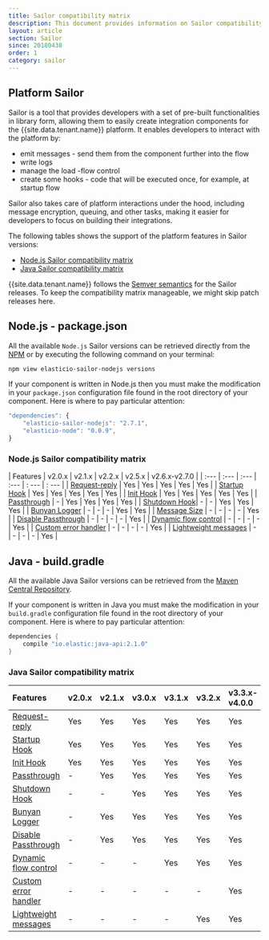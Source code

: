 ```yaml
---
title: Sailor compatibility matrix
description: This document provides information on Sailor compatibility matrix
layout: article
section: Sailor
since: 20180430
order: 1
category: sailor
---
```


## Platform Sailor

Sailor is a tool that provides developers with a set of pre-built functionalities in library form, allowing them to easily create integration components for the {{site.data.tenant.name}} platform. It enables developers to interact with the platform by:

* emit messages - send them from the component further into the flow
* write logs
* manage the load -flow control
* create some hooks - code that will be executed once, for example, at startup flow

Sailor also takes care of platform interactions under the hood, including message encryption, queuing, and other tasks, making it easier for developers to focus on building their integrations.

The following tables shows the support of the platform features in Sailor versions:

 * [Node.js Sailor compatibility matrix](#nodejs-sailor-compatibility-matrix)
 * [Java Sailor compatibility matrix](#java-sailor-compatibility-matrix)

{{site.data.tenant.name}} follows the [Semver semantics](https://en.wikipedia.org/wiki/Software_versioning)
for the Sailor releases. To keep the compatibility matrix manageable,
we might skip patch releases here.

## Node.js - package.json

All the available `Node.js` Sailor versions can be retrieved directly from the
[NPM](https://www.npmjs.com/package/elasticio-sailor-nodejs) or by executing the
following command on your terminal:

```sh
npm view elasticio-sailor-nodejs versions
```

If your component is written in Node.js then you must make the modification in
your `package.json` configuration file found in the root directory of your component.
Here is where to pay particular attention:

```js
"dependencies": {
    "elasticio-sailor-nodejs": "2.7.1",
    "elasticio-node": "0.0.9",
}
```

### Node.js Sailor compatibility matrix

| Features             | v2.0.x | v2.1.x | v2.2.x | v2.5.x | v2.6.x-v2.7.0 |
| :---                 | :---   | :---   | :---   | : --- | : --- |
| [Request-reply](/components/request-reply/index.html#request-reply-mechanism) | Yes    | Yes    | Yes    | Yes   | Yes   |
| [Startup Hook](/references/sailor-hooks.html#startup-hook) | Yes    | Yes    | Yes    | Yes   | Yes   |
| [Init Hook](/references/sailor-hooks.html#init-hook) | Yes    | Yes    | Yes    | Yes   | Yes   |
| [Passthrough](/guides/passthrough-feature) | -      | Yes    | Yes    | Yes   | Yes   |
| [Shutdown Hook](/references/sailor-hooks.html#shutdown-hook)| -      | -      | Yes    | Yes   | Yes   |
| [Bunyan Logger](/references/sailor-logger) | -      | -      | -      | Yes   | Yes   |
| [Message Size](/guides/platform-behavior.html#default-limits) | -      | -      | -      | -     | Yes   |
| [Disable Passthrough](/guides/passthrough-feature.html#disable-passthrough) | -      | -      | -      | -     | Yes   |
| [Dynamic flow control](/guides/flow-control) | -      | -      | -      | -     | Yes   |
| [Custom error handler](/guides/custom-error-handler.html) | -      | -      | -      | -     | Yes   |
| [Lightweight messages](/releases/20/31.html#support-for-large-messages) | -      | -      | -      | -     | Yes   |

## Java - build.gradle

All the available Java Sailor versions can be retrieved from the
[Maven Central Repository](https://search.maven.org/#search%7Cga%7C1%7Cio.elastic).

If your component is written in Java you must make the modification in your
`build.gradle` configuration file found in the root directory of your component.
Here is where to pay particular attention:

```java
dependencies {
    compile "io.elastic:java-api:2.1.0"
}
```

### Java Sailor compatibility matrix

| Features             | v2.0.x | v2.1.x | v3.0.x | v3.1.x | v3.2.x | v3.3.x-v4.0.0 |
| :---                 | :---   | :---   | :---   | :---   | :---   | :---   |
| [Request-reply](/components/request-reply/index.html#request-reply-mechanism) | Yes    | Yes    | Yes    | Yes    | Yes    | Yes    |
| [Startup Hook](/references/sailor-hooks.html#startup-hook) | Yes    | Yes    | Yes    | Yes    | Yes    | Yes    |
| [Init Hook](/references/sailor-hooks.html#init-hook) | Yes    | Yes    | Yes    | Yes    | Yes    | Yes    |
| [Passthrough](/guides/passthrough-feature) | -      | Yes    | Yes    | Yes    | Yes    | Yes    |
| [Shutdown Hook](/references/sailor-hooks.html#shutdown-hook) | -      | -      | Yes    | Yes    | Yes    | Yes    |
| [Bunyan Logger](/references/sailor-logger) | -      | Yes    | Yes    | Yes    | Yes    | Yes    |
| [Disable Passthrough](/guides/passthrough-feature.html#disable-passthrough) | -      | Yes    | Yes    | Yes    | Yes    | Yes    |
| [Dynamic flow control](/guides/flow-control) | -      | -      | -      | Yes    | Yes    | Yes    |
| [Custom error handler](/guides/custom-error-handler.html) | -      | -      | -      | -      | -      | Yes    |
| [Lightweight messages](/releases/20/31.html#support-for-large-messages) | -      | -      | -      | -      | Yes    | Yes    |
